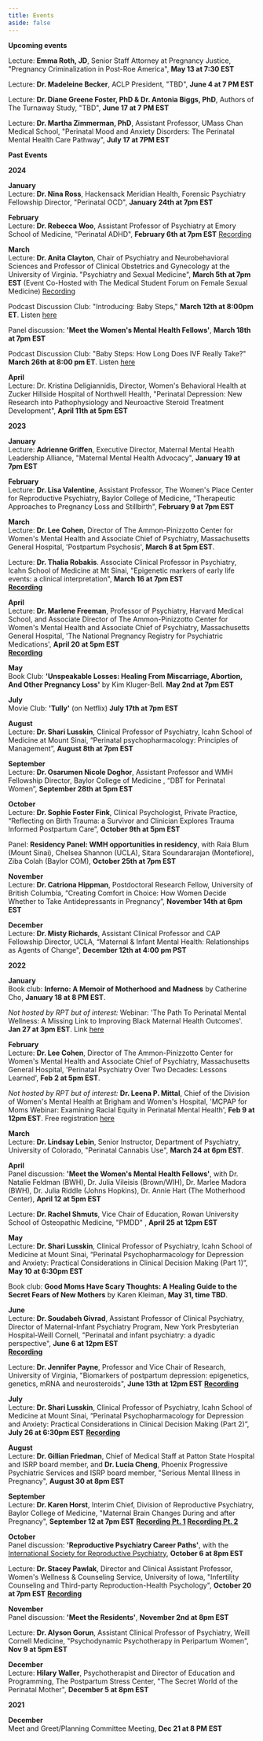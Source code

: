 ```yaml
---
title: Events
aside: false
---
```

**Upcoming events**

Lecture: **Emma Roth, JD**, Senior Staff Attorney at Pregnancy Justice, "Pregnancy Criminalization in Post-Roe America", **May 13 at 7:30 EST**

Lecture: **Dr. Madeleine Becker**, ACLP President, "TBD", **June 4 at 7 PM EST**

Lecture: **Dr. Diane Greene Foster, PhD & Dr. Antonia Biggs, PhD**, Authors of The Turnaway Study, "TBD", **June 17 at 7 PM EST**

Lecture: **Dr. Martha Zimmerman, PhD**, Assistant Professor, UMass Chan Medical School, "Perinatal Mood and Anxiety Disorders: The Perinatal Mental Health Care Pathway",  **July 17 at 7PM EST**

**Past Events**

**2024**

**January**\
Lecture: **Dr. Nina Ross**, Hackensack Meridian Health, Forensic Psychiatry Fellowship Director, "Perinatal OCD", **January 24th at 7pm EST**

**February**\
Lecture: **Dr. Rebecca Woo**, Assistant Professor of Psychiatry at Emory School of Medicine, "Perinatal ADHD", **February 6th at 7pm EST** [Recording](https://youtu.be/W7GHwM6Y8MU)

**March**\
Lecture: **Dr. Anita Clayton**, Chair of Psychiatry and Neurobehavioral Sciences and Professor of Clinical Obstetrics and Gynecology at the University of Virginia. "Psychiatry and Sexual Medicine",  **March 5th at 7pm EST** (Event Co-Hosted with The Medical Student Forum on Female Sexual Medicine) [Recording](https://youtu.be/PoQkP1tFzFk)

Podcast Discussion Club: "Introducing: Baby Steps," **March 12th at 8:00pm ET**. Listen [here](https://podcasts.apple.com/ie/podcast/introducing-baby-steps/id1620971837?i=1000632474266)

Panel discussion: **'Meet the Women's Mental Health Fellows'**, **March 18th at 7pm EST** 

Podcast Discussion Club:  "Baby Steps: How Long Does IVF Really Take?" **March 26th at 8:00 pm ET**. Listen [here](https://open.spotify.com/episode/4R3iZk4w4I1wDpXAE67m1U)

**April**\
Lecture: Dr. Kristina Deligiannidis, Director, Women's Behavioral Health at Zucker Hillside Hospital of Northwell Health, "Perinatal Depression: New Research into Pathophysiology and Neuroactive Steroid Treatment Development", **April 11th at 5pm EST** 

**2023**

**January**\
Lecture: **Adrienne Griffen**, Executive Director, Maternal Mental Health Leadership Alliance, "Maternal Mental Health Advocacy", **January 19 at 7pm EST**

**February**\
Lecture: **Dr. Lisa Valentine**, Assistant Professor, The Women's Place Center for Reproductive Psychiatry, Baylor College of Medicine, "Therapeutic Approaches to Pregnancy Loss and Stillbirth", **February 9 at 7pm EST**

**March**\
Lecture: **Dr. Lee Cohen**, Director of The Ammon-Pinizzotto Center for Women's Mental Health and Associate Chief of Psychiatry, Massachusetts General Hospital, 'Postpartum Psychosis', **March 8 at 5pm EST**. 

Lecture: **Dr. Thalia Robakis**. Associate Clinical Professor in Psychiatry, Icahn School of Medicine at Mt Sinai, "Epigenetic markers of early life events: a clinical interpretation", **March 16 at 7pm EST**\
**[Recording](https://youtu.be/nj4eS8f55T0)**

**April**\
Lecture: **Dr. Marlene Freeman**, Professor of Psychiatry, Harvard Medical School, and Associate Director of The Ammon-Pinizzotto Center for Women's Mental Health and Associate Chief of Psychiatry, Massachusetts General Hospital, 'The National Pregnancy Registry for Psychiatric Medications', **April 20 at 5pm EST**\
**[Recording](https://youtu.be/tk6MSwrlQVQ)**

**May**\
Book Club: __'Unspeakable Losses: Healing From Miscarriage, Abortion, And Other Pregnancy Loss'__ by Kim Kluger-Bell. **May 2nd at 7pm EST**

**July**\
Movie Club: __'Tully'__ (on Netflix) **July 17th at 7pm EST**

**August**\
Lecture: **Dr. Shari Lusskin**, Clinical Professor of Psychiatry, Icahn School of Medicine at Mount Sinai, “Perinatal psychopharmacology: Principles of Management”, **August 8th at 7pm EST**

**September**\
Lecture: **Dr. Osarumen Nicole Doghor**, Assistant Professor and WMH Fellowship Director, Baylor College of Medicine , “DBT for Perinatal Women”, **September 28th at 5pm EST**

**October**\
Lecture: **Dr. Sophie Foster Fink**, Clinical Psychologist, Private Practice, “Reflecting on Birth Trauma: a Survivor and Clinician Explores Trauma Informed Postpartum Care”, **October 9th at 5pm EST**

Panel: **Residency Panel: WMH opportunities in residency**, with Raia Blum (Mount Sinai), Chelsea Shannon (UCLA), Sitara Soundararajan (Montefiore), Ziba Colah (Baylor COM),  **October 25th at 7pm EST**

**November**\
Lecture: **Dr. Catriona Hippman**, Postdoctoral Research Fellow, University of British Columbia, “Creating Comfort in Choice: How Women Decide Whether to Take Antidepressants in Pregnancy”, **November 14th at 6pm EST**

**December**\
Lecture: **Dr. Misty Richards**, Assistant Clinical Professor and CAP Fellowship Director, UCLA, “Maternal & Infant Mental Health: Relationships as Agents of Change", **December 12th at 4:00 pm PST**


**2022**

**January**\
Book club: __Inferno: A Memoir of Motherhood and Madness__ by Catherine Cho, **January 18 at 8 PM EST**. 

*Not hosted by RPT but of interest:* Webinar: 'The Path To Perinatal Mental Wellness: A Missing Link to Improving Black Maternal Health Outcomes'. **Jan 27 at 3pm EST**. Link [here](https://bit.ly/3HGiApZ)

**February**\
Lecture: **Dr. Lee Cohen**, Director of The Ammon-Pinizzotto Center for Women's Mental Health and Associate Chief of Psychiatry, Massachusetts General Hospital, 'Perinatal Psychiatry Over Two Decades: Lessons Learned', **Feb 2 at 5pm EST**. 

*Not hosted by RPT but of interest:* **Dr. Leena P. Mittal**, Chief of the Division of Women's Mental Health at Brigham and Women's Hospital, 'MCPAP for Moms Webinar: Examining Racial Equity in Perinatal Mental Health', **Feb 9 at 12pm EST**. Free registration [here](https://beaconhealthoptions.zoom.us/webinar/register/WN_NIr0KNz4T-yVHTNnVaEb7g)

**March**\
Lecture: **Dr. Lindsay Lebin**, Senior Instructor, Department of Psychiatry, University of Colorado, "Perinatal Cannabis Use", **March 24 at 6pm EST**. 

**April**\
Panel discussion: **'Meet the Women's Mental Health Fellows'**, with Dr. Natalie Feldman (BWH), Dr. Julia Vileisis (Brown/WIH), Dr. Marlee Madora (BWH), Dr. Julia Riddle (Johns Hopkins), Dr. Annie Hart (The Motherhood Center), **April 12 at 5pm EST** 

Lecture: **Dr. Rachel Shmuts**, Vice Chair of Education, Rowan University School of Osteopathic Medicine, "PMDD" , **April 25 at 12pm EST**

**May**\
Lecture: **Dr. Shari Lusskin**, Clinical Professor of Psychiatry, Icahn School of Medicine at Mount Sinai, “Perinatal Psychopharmacology for Depression and Anxiety: Practical Considerations in Clinical Decision Making (Part 1)”, **May 10 at 6:30pm EST**

Book club: __Good Moms Have Scary Thoughts: A Healing Guide to the Secret Fears of New Mothers__ by Karen Kleiman, **May 31, time TBD**. 

**June**\
Lecture: **Dr. Soudabeh Givrad**, Assistant Professor of Clinical Psychiatry, Director of Maternal-Infant Psychiatry Program, New York Presbyterian Hospital-Weill Cornell, "Perinatal and infant psychiatry: a dyadic perspective", **June 6 at 12pm EST**\
**[Recording](https://youtu.be/MaM_9XSfbWw)**

Lecture: **Dr. Jennifer Payne**, Professor and Vice Chair of Research, University of Virginia, "Biomarkers of postpartum depression: epigenetics, genetics, mRNA and neurosteroids", **June 13th at 12pm EST**
**[Recording](https://youtu.be/3sA-OmtYUyo)**

**July**\
Lecture: **Dr. Shari Lusskin**, Clinical Professor of Psychiatry, Icahn School of Medicine at Mount Sinai, “Perinatal Psychopharmacology for Depression and Anxiety: Practical Considerations in Clinical Decision Making (Part 2)”, **July 26 at 6:30pm EST**
**[Recording](https://youtu.be/XDOH74UwnRs)**

**August**\
Lecture: **Dr. Gillian Friedman**, Chief of Medical Staff at Patton State Hospital and ISRP board member, and **Dr. Lucia Cheng**, Phoenix Progressive Psychiatric Services and ISRP board member,  "Serious Mental Illness in Pregnancy", **August 30 at 8pm EST**

**September**\
Lecture: **Dr. Karen Horst**, Interim Chief, Division of Reproductive Psychiatry, Baylor College of Medicine, "Maternal Brain Changes During and after Pregnancy", **September 12 at 7pm EST**
**[Recording Pt. 1](https://youtu.be/kEOCIZLIYyI) [Recording Pt. 2](https://youtu.be/5Ut9M1NvxYk)**

**October**\
Panel discussion: **'Reproductive Psychiatry Career Paths'**, with the [International Society for Reproductive Psychiatry](https://reproductivepsychiatry.com/), **October 6 at 8pm EST** 

Lecture: **Dr. Stacey Pawlak**, Director and Clinical Assistant Professor, Women's Wellness & Counseling Service, University of Iowa, "Infertility Counseling and Third-party Reproduction-Health Psychology", **October 20 at 7pm EST**
**[Recording](https://youtu.be/vupRTIk1HN4)**

**November**\
Panel discussion: **'Meet the Residents'**, **November 2nd at 8pm EST**

Lecture: **Dr. Alyson Gorun**, Assistant Clinical Professor of Psychiatry, Weill Cornell Medicine, "Psychodynamic Psychotherapy in Peripartum Women", **Nov 9 at 5pm EST**

**December**\
Lecture: **Hilary Waller**, Psychotherapist and Director of Education and Programming, The Postpartum Stress Center, "The Secret World of the Perinatal Mother", **December 5 at 8pm EST**

**2021**

**December**\
Meet and Greet/Planning Committee Meeting, **Dec 21 at 8 PM EST**








